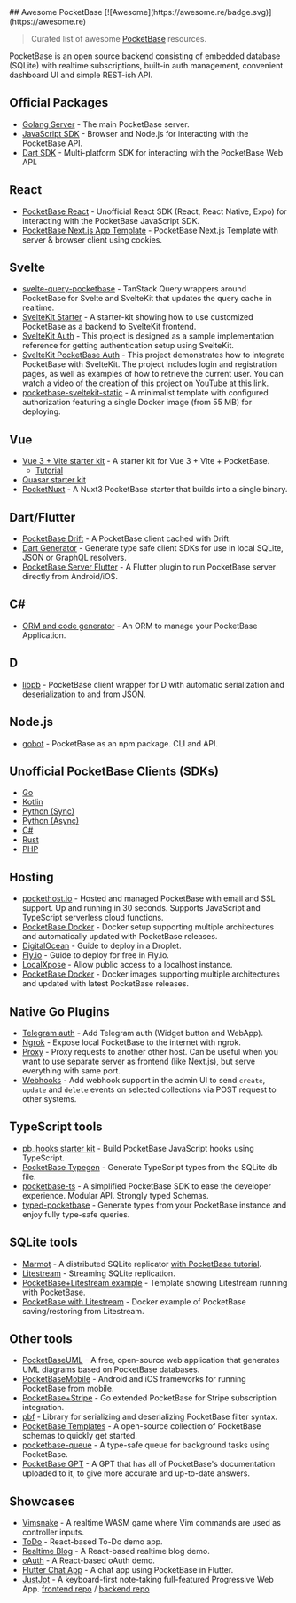 <div class="github-widget" data-repo="benallfree/awesome-pocketbase"></div>
## Awesome PocketBase [![Awesome](https://awesome.re/badge.svg)](https://awesome.re)

> Curated list of awesome [PocketBase](https://pocketbase.io) resources.

PocketBase is an open source backend consisting of embedded database (SQLite) with realtime subscriptions, built-in auth management, convenient dashboard UI and simple REST-ish API.



## Official Packages

- [Golang Server](https://github.com/pocketbase/pocketbase/releases/) - The main PocketBase server.
- [JavaScript SDK](https://github.com/pocketbase/js-sdk) - Browser and Node.js for interacting with the PocketBase API.
- [Dart SDK](https://github.com/pocketbase/dart-sdk) - Multi-platform SDK for interacting with the PocketBase Web API.

## React

- [PocketBase React](https://github.com/tobicrain/pocketbase-react) - Unofficial React SDK (React, React Native, Expo) for interacting with the PocketBase JavaScript SDK.
- [PocketBase Next.js App Template](https://github.com/tsensei/nextjs-pocketbase-starter-template) - PocketBase Next.js Template with server & browser client using cookies.

## Svelte

- [svelte-query-pocketbase](https://github.com/goknsh/svelte-query-pocketbase) - TanStack Query wrappers around PocketBase for Svelte and SvelteKit that updates the query cache in realtime.
- [SvelteKit Starter](https://github.com/spinspire/pocketbase-sveltekit-starter) - A starter-kit showing how to use customized PocketBase as a backend to SvelteKit frontend.
- [SvelteKit Auth](https://github.com/danawoodman/sveltekit-auth-example) - This project is designed as a sample implementation reference for getting authentication setup using SvelteKit.
- [SvelteKit PocketBase Auth](https://github.com/jianyuan/pocketbase-sveltekit-auth) - This project demonstrates how to integrate PocketBase with SvelteKit. The project includes login and registration pages, as well as examples of how to retrieve the current user. You can watch a video of the creation of this project on YouTube at [this link](https://youtu.be/AxPB3e-3yEM).
- [pocketbase-sveltekit-static](https://github.com/Egor-S/pocketbase-sveltekit-static) - A minimalist template with configured authorization featuring a single Docker image (from 55 MB) for deploying.

## Vue

- [Vue 3 + Vite starter kit](https://github.com/StefanVDWeide/pocketbase-vue) - A starter kit for Vue 3 + Vite + PocketBase.
  - [Tutorial](https://studioterabyte.nl/en/blog/pocketbase-vue-3)
- [Quasar starter kit](https://github.com/aaronblondeau/pocketbase_quasar_starter)
- [PocketNuxt](https://github.com/j-wil/pocket-nuxt) - A Nuxt3 PocketBase starter that builds into a single binary.

## Dart/Flutter

- [PocketBase Drift](https://github.com/rodydavis/pocketbase_drift) - A PocketBase client cached with Drift.
- [Dart Generator](https://github.com/rodydavis/pocketbase_dart_generator) - Generate type safe client SDKs for use in local SQLite, JSON or GraphQL resolvers.
- [PocketBase Server Flutter](https://github.com/rohitsangwan01/pocketbase_server_flutter) - A Flutter plugin to run PocketBase server directly from Android/iOS.

## C#

- [ORM and code generator](https://github.com/iluvadev/PocketBaseClient-csharp) - An ORM to manage your PocketBase Application.

## D

- [libpb](https://github.com/Hax-io/libpb) - PocketBase client wrapper for D with automatic serialization and deserialization to and from JSON.

## Node.js

- [gobot](https://github.com/benallfree/gobot) - PocketBase as an npm package. CLI and API.

## Unofficial PocketBase Clients (SDKs)

- [Go](https://github.com/pluja/pocketbase)
- [Kotlin](https://github.com/agrevster/pocketbase-kotlin)
- [Python (Sync)](https://github.com/vaphes/pocketbase)
- [Python (Async)](https://github.com/thijsmie/pocketbase)
- [C#](https://github.com/PRCV1/pocketbase-csharp-sdk)
- [Rust](https://github.com/sreedevk/pocketbase-sdk-rust)
- [PHP](https://github.com/mkay-development/pocketbase-php-sdk)

## Hosting

- [pockethost.io](https://pockethost.io) - Hosted and managed PocketBase with email and SSL support. Up and running in 30 seconds. Supports JavaScript and TypeScript serverless cloud functions.
- [PocketBase Docker](https://github.com/muchobien/pocketbase-docker) - Docker setup supporting multiple architectures and automatically updated with PocketBase releases.
- [DigitalOcean](https://github.com/pocketbase/pocketbase/discussions/512) - Guide to deploy in a Droplet.
- [Fly.io](https://github.com/pocketbase/pocketbase/discussions/537) - Guide to deploy for free in Fly.io.
- [LocalXpose](https://localxpose.io/docs/tutorials/expose-pocketbase-backend) - Allow public access to a localhost instance.
- [PocketBase Docker](https://github.com/kdpuvvadi/pocketbase) - Docker images supporting multiple architectures and updated with latest PocketBase releases.

## Native Go Plugins

- [Telegram auth](https://github.com/iamelevich/pocketbase-plugin-telegram-auth) - Add Telegram auth (Widget button and WebApp).
- [Ngrok](https://github.com/iamelevich/pocketbase-plugin-ngrok) - Expose local PocketBase to the internet with ngrok.
- [Proxy](https://github.com/iamelevich/pocketbase-plugin-proxy) - Proxy requests to another other host. Can be useful when you want to use separate server as frontend (like Next.js), but serve everything with same port.
- [Webhooks](https://gist.github.com/cugu/9e74f75dcad3df74370c71ff3c02085a) - Add webhook support in the admin UI to send `create`, `update` and `delete` events on selected collections via POST request to other systems.

## TypeScript tools

- [pb_hooks starter kit](https://github.com/benallfree/ts-pb-hooks-starter) - Build PocketBase JavaScript hooks using TypeScript.
- [PocketBase Typegen](https://github.com/patmood/pocketbase-typegen) - Generate TypeScript types from the SQLite db file.
- [pocketbase-ts](https://github.com/Solaris9/pocketbase-ts) - A simplified PocketBase SDK to ease the developer experience. Modular API. Strongly typed Schemas.
- [typed-pocketbase](https://github.com/david-plugge/typed-pocketbase) - Generate types from your PocketBase instance and enjoy fully type-safe queries.

## SQLite tools

- [Marmot](https://github.com/maxpert/marmot) - A distributed SQLite replicator [with PocketBase tutorial](https://www.youtube.com/watch?v=Zapupe_FREc).
- [Litestream](https://litestream.io/) - Streaming SQLite replication.
- [PocketBase+Litestream example](https://github.com/TylerSustare/pocketbase-framework-litestream) - Template showing Litestream running with PocketBase.
- [PocketBase with Litestream](https://github.com/bscott/pocketbase-litestream/) - Docker example of PocketBase saving/restoring from Litestream.

## Other tools

- [PocketBaseUML](https://pocketbase-uml.github.io/) - A free, open-source web application that generates UML diagrams based on PocketBase databases.
- [PocketBaseMobile](https://github.com/rohitsangwan01/pocketbase_mobile) - Android and iOS frameworks for running PocketBase from mobile.
- [PocketBase+Stripe](https://github.com/mrwyndham/pocketbase-stripe) - Go extended PocketBase for Stripe subscription integration.
- [pbf](https://github.com/nedpals/pbf) - Library for serializing and deserializing PocketBase filter syntax.
- [PocketBase Templates](https://github.com/Pocket-Space/pocketbase-templates) - A open-source collection of PocketBase schemas to quickly get started.
- [pocketbase-queue](https://github.com/joseferben/pocketbase-queue) - A type-safe queue for background tasks using PocketBase.
- [PocketBase GPT](https://chat.openai.com/g/g-Owo2FBp4K-pocketbase-gpt) - A GPT that has all of PocketBase's documentation uploaded to it, to give more accurate and up-to-date answers.

## Showcases

- [Vimsnake](https://github.com/patmood/vim_snake) - A realtime WASM game where Vim commands are used as controller inputs.
- [ToDo](https://github.com/rajesh6161/pocketbaseTodo) - React-based To-Do demo app.
- [Realtime Blog](https://github.com/rajesh6161/pbRealtimeBlog) - A React-based realtime blog demo.
- [oAuth](https://github.com/rajesh6161/pocketbase-oauth-demo) - A React-based oAuth demo.
- [Flutter Chat App](https://github.com/rohitsangwan01/flutter_pocketbase_chat) - A chat app using PocketBase in Flutter.
- [JustJot](https://justjot.app) - A keyboard-first note-taking full-featured Progressive Web App. [frontend repo](https://github.com/JunoNgx/justjot-frontend) / [backend repo](https://github.com/JunoNgx/justjot-backend)
